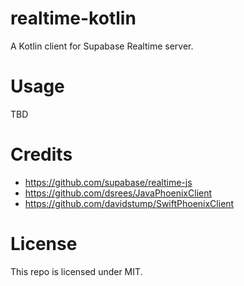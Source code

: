 # realtime-kotlin
A Kotlin client for Supabase Realtime server.

# Usage
TBD

# Credits
- https://github.com/supabase/realtime-js
- https://github.com/dsrees/JavaPhoenixClient
- https://github.com/davidstump/SwiftPhoenixClient

# License
This repo is licensed under MIT.
